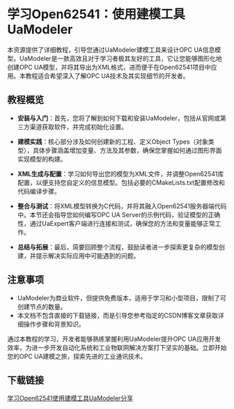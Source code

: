 # 学习Open62541：使用建模工具UaModeler

本资源提供了详细教程，引导您通过UaModeler建模工具来设计OPC UA信息模型。UaModeler是一款高效且对于学习者极其友好的工具，它让您能够图形化地创建OPC UA模型，并将其导出为XML格式，进而便于在Open62541项目中应用。本教程适合希望深入了解OPC UA技术及其实现细节的开发者。

## 教程概览

- **安装与入门**：首先，您将了解到如何下载和安装UaModeler，包括从官网或第三方渠道获取软件，并完成初始化设置。
  
- **建模实践**：核心部分涉及如何创建新的工程、定义Object Types（对象类型），具体步骤涵盖增加变量、方法及其参数，确保您掌握如何通过图形界面实现模型的构建。
  
- **XML生成与配置**：学习如何导出您的模型为XML文件，并调整Open62541库配置，以便支持您自定义的信息模型。包括必要的CMakeLists.txt配置修改和代码编译步骤。

- **整合与测试**：将XML模型转换为C代码，并将其融入Open62541服务器端代码中。本节还会指导您如何编写OPC UA Server的示例代码，验证模型的正确性，通过UaExpert客户端进行连接和测试，确保您的方法和变量能够正常工作。

- **总结与拓展**：最后，简要回顾整个流程，鼓励读者进一步探索更复杂的模型创建，并提示解决实际应用中可能遇到的问题。

## 注意事项

- UaModeler为商业软件，但提供免费版本，适用于学习和小型项目，限制了可创建节点的数量。
- 本文档不包含直接的下载链接，而是引导您参考指定的CSDN博客文章获取详细操作步骤和背景知识。

通过本教程的学习，开发者能够熟练掌握利用UaModeler提升OPC UA应用开发效率，为进一步开发自动化系统和工业物联网解决方案打下坚实的基础。立即开始您的OPC UA建模之旅，探索先进的工业通讯技术。

## 下载链接

[学习Open62541使用建模工具UaModeler分享](https://pan.quark.cn/s/ca93aa7dc1c7)